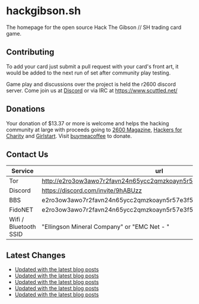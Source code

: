 # hackgibson.sh
The homepage for the open source Hack The Gibson // SH trading card game.


## Contributing

To add your card just submit a pull request with your card's front art, it would be added to the next run of set after community play testing.

Game play and discussions over the project is held the r2600 discord server. Come join us at [Discord](https://discord.com/invite/9hABUzz) or via IRC at https://www.scuttled.net/


## Donations

Your donation of $13.37 or more is welcome and helps the hacking community at large with proceeds going to [2600 Magazine](https://2600.com/), [Hackers for Charity](https://hackersforcharity.org) and [Girlstart](https://girlstart.org).  Visit [buymeacoffee](https://www.buymeacoffee.com/hackgibson.sh) to donate.


## Contact Us

Service | url
-|-
Tor | http://e2ro3ow3awo7r2favn24n65ycc2qmzkoayn5r57e3f56nvjwdcgg32ad.onion
Discord | https://discord.com/invite/9hABUzz
BBS | e2ro3ow3awo7r2favn24n65ycc2qmzkoayn5r57e3f56nvjwdcgg32ad.onion:23
FidoNET | e2ro3ow3awo7r2favn24n65ycc2qmzkoayn5r57e3f56nvjwdcgg32ad.onion:24554
Wifi / Bluetooth SSID | "Ellingson Mineral Company" or "EMC Net - <fidonet address>"

## Latest Changes
<!-- BLOG-POST-LIST:START -->
- [Updated with the latest blog posts](https://github.com/DFW2600/hackgibson.sh/commit/ffe0ec0fed72fad02411e82515df4ecb73b9376e)
- [Updated with the latest blog posts](https://github.com/DFW2600/hackgibson.sh/commit/7ac60c91fef4ae2c460379c8f9c5a8805d83d6d8)
- [Updated with the latest blog posts](https://github.com/DFW2600/hackgibson.sh/commit/a6a1c42604d2d273bb625d9af27e5c1353eb59f1)
- [Updated with the latest blog posts](https://github.com/DFW2600/hackgibson.sh/commit/85232459ed6ecb2cb1ad590c62980de2a484c832)
- [Updated with the latest blog posts](https://github.com/DFW2600/hackgibson.sh/commit/8aa45137a3368490426476108d07a208b6e65c92)
<!-- BLOG-POST-LIST:END -->
